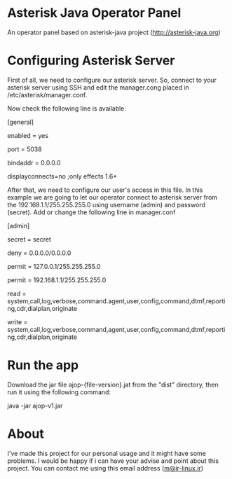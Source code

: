 # Asterisk Java Operator Panel
An operator panel based on asterisk-java project (http://asterisk-java.org)

# Configuring Asterisk Server
First of all, we need to configure our asterisk server. So, connect to your asterisk server using SSH and edit the manager.cong placed in /etc/asterisk/manager.conf.

Now check the following line is available:


[general]

enabled = yes

port = 5038

bindaddr = 0.0.0.0

displayconnects=no ;only effects 1.6+


After that, we need to configure our user's access in this file. In this example we are going to let our operator connect to asterisk server from the 192.168.1.1/255.255.255.0 using username (admin) and password (secret). Add or change the following line in manager.conf

[admin]

secret = secret

deny = 0.0.0.0/0.0.0.0

permit = 127.0.0.1/255.255.255.0

permit = 192.168.1.1/255.255.255.0

read = system,call,log,verbose,command.agent,user,config,command,dtmf,reporting,cdr,dialplan,originate

write = system,call,log,verbose,command,agent,user,config,command,dtmf,reporting,cdr,dialplan,originate


# Run the app
Download the jar file ajop-{file-version}.jat from the "dist" directory, then run it using the following command:

java -jar ajop-v1.jar



# About
I've made this project for our personal usage and it might have some problems. I would be happy if i can have your advise and point about this project.
You can contact me using this email address (m@ir-linux.ir)
